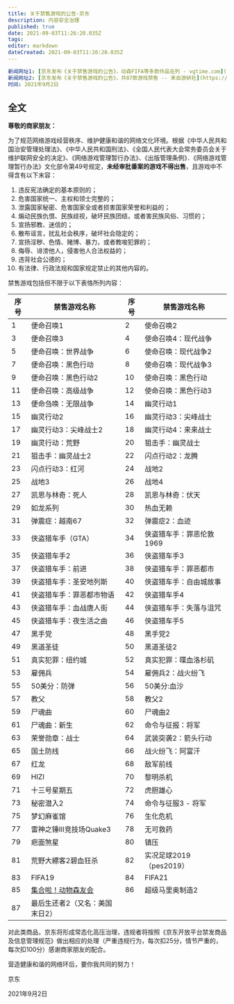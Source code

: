 ```yaml
---
title: 关于禁售游戏的公告-京东
description: 内容安全治理
published: true
date: 2021-09-03T11:26:20.035Z
tags:
editor: markdown
dateCreated: 2021-09-03T11:26:20.035Z
---
```


```YAML
新闻网址1: [京东发布《关于禁售游戏的公告》，动森FIFA等多款作品在列 - vgtime.com](https://web.archive.org/web/20210903152158/https://www.vgtime.com/topic/1134113.jhtml)
新闻网址2: [京东发布《关于禁售游戏的公告》，共87款游戏禁售 -- 来自游研社](https://web.archive.org/web/20210903152154/http://test.yystv.cn/n/952054)
时间: 2021年9月2日
```

## 全文

**尊敬的商家朋友：**

为了规范网络游戏经营秩序、维护健康和谐的网络文化环境。根据《中华人民共和国治安管理处理法》、《中华人民共和国刑法》、《全国人民代表大会常务委员会关于维护联网安全的决定》、《网络游戏管理暂行办法》、《出版管理条例》．《网络游戏管理暂行办法》文化部令第49号规定，**未经审批番案的游戏不得出售**，且游戏中不得含有以下末容：

1. 违反宪法确定的基本原则的；
2. 危害国家统一、主权和领士完整的；
3. 泄露国家秘密、危害国家全或者损害国家荣誉和利益的；
4. 煽动民族仇恨、民族歧视，破坏民族团结，或者害民族风俗、习惯的；
5. 宣扬邪教、迷信的；
6. 散布谣言，扰乱社会秩序，破坏社会隐定的；
7. 宣扬淫秽、色情、赌博、暴力，或者教唆犯罪的；
8. 侮辱、诽滂他人，侵害他人合法权益的；
9. 违背社会公德的；
10. 有法律、行政法规和国家规定禁止的其他内容的。

禁售游戏包括但不限于以下表恪所列内容：

| 序号 | 禁售游戏名称                   | 序号 | 禁售游戏名称             |
| ---- | ------------------------------ | ---- | ------------------------ |
| 1    | 便命召唤1                      | 2    | 使命召唤2                |
| 3    | 便命召唤3                      | 4    | 使命召唤4：现代战争      |
| 5    | 便命召唤：世界战争             | 6    | 使命召唤：现代战争2      |
| 7    | 便命召唤：黑色行动             | 8    | 使命召唤：现代战争3      |
| 9    | 便命召唤：黑色行动2            | 10   | 使命召唤：黑色行动       |
| 11   | 便命召唤：高级战争             | 12   | 使命召唤：黑色行动3      |
| 13   | 便命刍唤：无限战争             | 14   | 幽灵行动1                |
| 15   | 幽灵行动2                      | 16   | 幽灵行动3：尖峰战士      |
| 17   | 幽灵行动3：尖峰战士2           | 18   | 幽灵行动4：来来战士      |
| 19   | 幽灵行动：荒野                 | 20   | 狙击手：幽灵战士         |
| 21   | 狙击手：幽灵战士2              | 22   | 闪点行动2：龙腾          |
| 23   | 闪点行动3：红河                | 24   | 战地2                    |
| 25   | 战地3                          | 26   | 战地4                    |
| 27   | 凯恩与林奇：死人               | 28   | 凯恩与林奇：伏天         |
| 29   | 如龙系列                       | 30   | 热血无赖                 |
| 31   | 弹震症：越南67                 | 32   | 弹震症2：血迹            |
| 33   | 侠盗猎车手（GTA）              | 34   | 侠盗猎车手：罪恶伦敦1969 |
| 35   | 侠盗猎车手2                    | 36   | 侠盗猎车手3              |
| 37   | 侠盗猎车手：前进               | 38   | 侠盗猎车手：罪恶都市     |
| 39   | 侠盗猎车手：圣安地列斯         | 40   | 侠盗猎车手：自由城故事   |
| 41   | 侠盗猎车手：罪恶都市物语       | 42   | 侠盗猎车手4              |
| 43   | 侠盗猎车手：血战唐人街         | 44   | 侠盗猎车手：失落与沮咒   |
| 45   | 侠盗猎车手：夜生活之曲         | 46   | 侠盗猎车手5              |
| 47   | 黑手党                         | 48   | 黑手党2                  |
| 49   | 黑道圣徒                       | 50   | 黑道圣徒2                |
| 51   | 真实犯罪：纽约城               | 52   | 真实犯罪：喋血洛杉矶     |
| 53   | 雇佣兵                         | 54   | 雇佣兵2：战火纷飞        |
| 55   | 50美分：防弹                   | 56   | 50美分:血沙              |
| 57   | 教父                           | 58   | 教父2                    |
| 59   | 尸魂曲                         | 60   | 尸魂曲2                  |
| 61   | 尸魂曲：新生                   | 62   | 命令与征报：将军         |
| 63   | 荣誉勋章：战士                 | 64   | 武装突袭2：箭头行动      |
| 65   | 国土防线                       | 66   | 战火纷飞：阿富汗         |
| 67   | 红龙                           | 68   | 敌军前线                 |
| 69   | HIZI                           | 70   | 黎明杀机                 |
| 71   | 十三号星期五                   | 72   | 虎胆雄心                 |
| 73   | 秘密潜入2                      | 74   | 命令与征服3 - 将军       |
| 75   | 梦幻麻雀馆                     | 76   | 生化危机                 |
| 77   | 雷神之锤III竞技场Quake3        | 78   | 无可救药                 |
| 79   | 疤面煞星                       | 80   | 镇压                     |
| 81   | 荒野大縹客2碧血狂杀            | 82   | 实况足球2019（pes2019）  |
| 83   | FlFA19                         | 84   | FIFA21                   |
| 85   | [集合啦！动物森友会][ac]       | 86   | 超级马里奥制造2          |
| 87   | 最后生还者2（又名：美国末日2） |      |                          |

[ac]: /game/集合啦_动物森友会.md

对此类商品，京东将形成常态化高压治理，违规者将按照《京东开放平台禁发商品及信息管理规范》做出相应的处理（严重违规行为，每次扣25分，情节严重的，每次扣100分）感谢商家朋友的配合。

营造健康和谐的网络环后，要你我共同的努力！

京东

2021年9月2日
